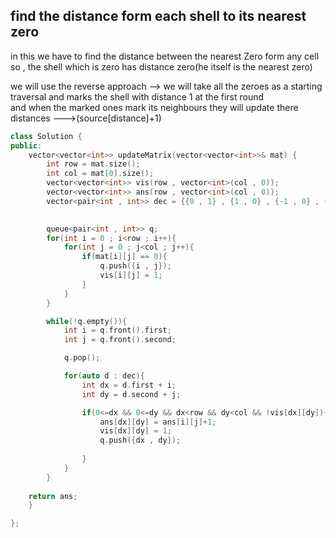 ## find the distance form each shell to its nearest zero 

in this we have to find the distance between the nearest Zero form any cell 
so , the shell which is zero has distance zero(he itself is the nearest zero)

we will use the reverse approach --> we will take all the zeroes as a starting traversal and marks the shell with distance 1 at the first round  
and when the marked ones mark its neighbours they will update there distances --->(source[distance]+1)  
```cpp
class Solution {
public:
    vector<vector<int>> updateMatrix(vector<vector<int>>& mat) {
        int row = mat.size();
        int col = mat[0].size();
        vector<vector<int>> vis(row , vector<int>(col , 0));
        vector<vector<int>> ans(row , vector<int>(col , 0));
        vector<pair<int , int>> dec = {{0 , 1} , {1 , 0} , {-1 , 0} , {0 , -1}};
    

        queue<pair<int , int>> q;
        for(int i = 0 ; i<row ; i++){
            for(int j = 0 ; j<col ; j++){
                if(mat[i][j] == 0){
                    q.push({i , j});
                    vis[i][j] = 1;
                }
            }
        }

        while(!q.empty()){
            int i = q.front().first;
            int j = q.front().second;

            q.pop();

            for(auto d : dec){
                int dx = d.first + i;
                int dy = d.second + j;

                if(0<=dx && 0<=dy && dx<row && dy<col && !vis[dx][dy]){
                    ans[dx][dy] = ans[i][j]+1;
                    vis[dx][dy] = 1;
                    q.push({dx , dy});
                    
                }
            }
        }
        
    return ans;
    }

};

```


